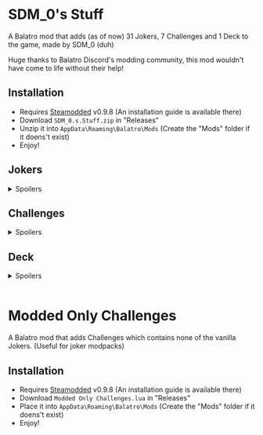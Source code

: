 # SDM_0's Stuff

A Balatro mod that adds (as of now) 31 Jokers, 7 Challenges and 1 Deck to the game, made by SDM_0 (duh)

Huge thanks to Balatro Discord's modding community, this mod wouldn't have come to life without their help!

## Installation
- Requires [Steamodded](https://github.com/Steamopollys/Steamodded/) v0.9.8 (An installation guide is available there)
- Download `SDM_0.s.Stuff.zip` in "Releases"
- Unzip it into `AppData\Roaming\Balatro\Mods` (Create the "Mods" folder if it doens't exist)
- Enjoy!

## Jokers

<details>
  <summary>Spoilers</summary>
  <br>

  | Joker | Cost | Rarity | Effect | 
  | :---: | :---: | :---: | :---: |
  | ![Trance The Devil](./SDM_0's%20Stuff/assets/2x/j_sdm_trance_the_devil.png)<br><b>Trance The Devil</b> | 6 | Uncommon | X0.25 Mult per "Trance" or "The Devil" card used this run |
  | ![Burger](./SDM_0's%20Stuff/assets/2x/j_sdm_burger.png)<br><b>Burger</b> | 8 | Rare | +30 Chips, +10 Mult and x1.25 Mult for the next 4 rounds |
  | ![Bounciest Ball](./SDM_0's%20Stuff/assets/2x/j_sdm_bounciest_ball.png)<br><b>Bounciest Ball</b> | 5 | Common | This joker gains by +10 Chips everytime X hand is scored,<br>reset and change on different hand |
  | ![Lucky Joker](./SDM_0's%20Stuff/assets/2x/j_sdm_lucky_joker.png)<br><b>Lucky Joker</b> | 7 | Uncommon | Retrigger each played Lucky card 7 twice 2 additional times |
  | ![Iconic Icon](./SDM_0's%20Stuff/assets/2x/j_sdm_iconic_icon.png)<br><b>Iconic Icon</b> | 6 | Common | +4 Mult for each modified Aces in your full deck<br>(enhancement, seal, edition) |
  | ![Mult'N'Chips](./SDM_0's%20Stuff/assets/2x/j_sdm_mult_n_chips.png)<br><b>Mult'N'Chips</b> | 5 | Common | Scored Bonus cards gives +4 Mult,<br>scored Mult cards gives +30 Chips |
  | ![Moon Base](./SDM_0's%20Stuff/assets/2x/j_sdm_moon_base.png)<br><b>Moon Base</b> | 7 | Uncommon | Space Jokers each give +50 Chips<br>(Supernova, Space Joker, Constellation, Rocket, Satellite, Astronomer, Wandering Star, Reach The Stars, Afterburner (Ortolab), Blue Moon (Mika's Mod), Sentai Joker and Ternary System (Jank Jonklers), Big Bang (Fusion Joker)) |
  | ![Shareholder Joker](./SDM_0's%20Stuff/assets/2x/j_sdm_shareholder_joker.png)<br><b>Shareholder Joker</b> | 5 | Common | Earn between $1 and $8 at the end of round |
  | ![Magic Hands](./SDM_0's%20Stuff/assets/2x/j_sdm_magic_hands.png)<br><b>Magic Hands</b> | 6 | Uncommon | x3 Mult if the number of hands left + 1 is equal to<br>the amount of the most prevalent card<br>(ex: Four of a Kind on Hand 4, Full House on Hand 3) |
  | ![Tip Jar](./SDM_0's%20Stuff/assets/2x/j_sdm_tip_jar.png)<br><b>Tip Jar</b> | 6 | Uncommon | Earn your money's highest digit at the end of round |
  | ![Wandering Star](./SDM_0's%20Stuff/assets/2x/j_sdm_wandering_star.png)<br><b>Wandering Star</b>| 6 | Common | +3 Mult per Planet card sold |
  | ![Ouija Board](./SDM_0's%20Stuff/assets/2x/j_sdm_ouija_board.png)<br><b>Ouija Board</b> | 8 | Rare | After selling a Rare Joker, scoring a secret poker hand and using a spectral card,<br>sell this card for a Soul card<br>(Must have room) |
  | ![La Révolution](./SDM_0's%20Stuff/assets/2x/j_sdm_la_revolution.png)<br><b>La Révolution</b> | 8 | Rare | Upgrade winning poker hand by 1 if it contains no face cards |
  | ![Clown Bank](./SDM_0's%20Stuff/assets/2x/j_sdm_clown_bank.png)<br><b>Clown Bank</b> | 8 | Rare | When Blind is selected, this joker gains x0.25 for $1,<br>increases price by $1 |
  | ![Furnace](./SDM_0's%20Stuff/assets/2x/j_sdm_furnace.png)<br><b>Furnace</b> | 8 | Uncommon | If first played card is a Steel / Gold card,<br>this joker destroys it and gains x0.5 Mult / $2 |
  | ![Warehouse](./SDM_0's%20Stuff/assets/2x/j_sdm_warehouse.png)<br><b>Warehouse</b> | 6 | Uncommon | +3 hand size, no consumable slots, lose $50 if sold |
  | ![Zombie Joker](./SDM_0's%20Stuff/assets/2x/j_sdm_zombie_joker.png)<br><b>Zombie Joker</b> | 4 | Common | 1 in 2 chance to create a Death card<br>when selling a card other than Death<br>(Must have room) |
  | ![Mystery Joker](./SDM_0's%20Stuff/assets/2x/j_sdm_mystery_joker.png)<br><b>Mystery Joker</b> | 6 | Common | When Boss Blind is defeated,<br>creates a Rare Joker tag |
  | ![Infinite Staircase](./SDM_0's%20Stuff/assets/2x/j_sdm_infinite_staircase.png)<br><b>Infinite Staircase</b> | 5 | Common | If scored hand contains a numerical Straight,<br>increase rank of scored cards by 1 |
  | ![Ninja Joker](./SDM_0's%20Stuff/assets/2x/j_sdm_ninja_joker.png)<br><b>Ninja Joker</b> | 6 | Uncommon | When a card is destroyed, create a Negative tag,<br>reset on adding a playing card |
  | ![Reach The Stars](./SDM_0's%20Stuff/assets/2x/j_sdm_reach_the_stars.png)<br><b>Reach The Stars</b> | 5 | Common | Scoring from 1 to 5 cards creates 2 planet cards of your most played hand<br>(Must have room) |
  | ![Sword Of Damocles](./SDM_0's%20Stuff/assets/2x/j_sdm_sword_of_damocles.png)<br><b>Sword Of Damocles</b> | 5 | Uncommon | Doubles or destroys added Jokers <br>(Must have room) |
  | ![Property Damage](./SDM_0's%20Stuff/assets/2x/j_sdm_property_damage.png)<br><b>Property Damage</b> | 7 | Uncommon | Discarded Full House cards become Stone cards |
  | ![Rock'N'Roll](./SDM_0's%20Stuff/assets/2x/j_sdm_rock_n_roll.png)<br><b>Rock'N'Roll</b> | 6 | Uncommon | Retrigger all played Wild and Stone cards |
  | ![Contract](./SDM_0's%20Stuff/assets/2x/j_sdm_contract.png)<br><b>Contract</b> | 6 | Uncommon | X3 Mult, on selecting blind, register money.<br>If your money's out of range, destroy this joker card |
  | ![Cupidon](./SDM_0's%20Stuff/assets/2x/j_sdm_cupidon.png)<br><b>Cupidon</b> | 5 | Common | +15 Mult if scored hand contains<br>a King and Queen card of the same suit |
  | ![Pizza](./SDM_0's%20Stuff/assets/2x/j_sdm_pizza.png)<br><b>Pizza</b> | 5 | Common | When selecting Blind, +4 hands, reduces by 1 every round |
  | ![Treasure Chest](./SDM_0's%20Stuff/assets/2x/j_sdm_treasure_chest.png)<br><b>Treasure Chest</b> | 4 | Common | Gains $2 of sell value per consumable sold |
  | ![Bullet Train](./SDM_0's%20Stuff/assets/2x/j_sdm_bullet_train.png)<br><b>Bullet Train</b> | 6 | Common | +150 Chips on your first hand if no discards were used this round |
  | ![Chaos Theory](./SDM_0's%20Stuff/assets/2x/j_sdm_chaos_theory.png)<br><b>Chaos Theory</b> | 8 | Rare | +1 Chip per existing numerical value<br>(Except round score, score goal, hand level and descriptions) |
  | ![Archibald](./SDM_0's%20Stuff/assets/2x/j_sdm_archibald_compact.png)<br><b>Archibald</b> | 20 | Legendary | On Joker added, creates a Negative copy<br>(Occurs 5 times, Negative copy starts selling for $0) |
</details>

## Challenges

<details>
  <summary>Spoilers</summary>

  ### Devil's Deal:
  Start with the joker "Trance the Devil", "Trance" and "The Devil" tarot cards, but those advantages comes at a cost...

  ### Scientific Downfall
  Start with the joker "La Révolution", all planet and level-up themed cards are banned

  ### A Plumber's Hassle
  Start with the joker "Infinite Staircase" and "Runner", 4 joker slots, 3 hands and extra hands items are banned

  ### Spare Change
  Start with the joker "Clown Bank" and "Tip Jar", earn no interest money nor extra hands money, most money items are banned

  ### Rock Smash
  Start with the joker "Property Damage" and "Rock'N'Roll", 4 joker slots, "Lovers", "Tower" tarot" and "Marble Joker" joker banned

  ### Dionysius' Burden
  Start with the joker "Sword Of Damocles"

  ### Archifoolery
  Start with the negative Joker "Archibald", 1 joker slot
</details>

## Deck

<details>
  <summary>Spoilers</summary>

  ### SDM_0's Deck
  Start with 2 random non-legendary eternal SDM_0's Stuff jokers
</details>
<br>

# Modded Only Challenges

A Balatro mod that adds Challenges which contains none of the vanilla Jokers. (Useful for joker modpacks)

## Installation
- Requires [Steamodded](https://github.com/Steamopollys/Steamodded/) v0.9.8 (An installation guide is available there)
- Download `Modded Only Challenges.lua` in "Releases"
- Place it into `AppData\Roaming\Balatro\Mods` (Create the "Mods" folder if it doens't exist)
- Enjoy!
